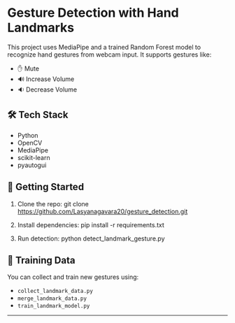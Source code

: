 # Gesture Detection with Hand Landmarks

This project uses MediaPipe and a trained Random Forest model to recognize hand gestures from webcam input. It supports gestures like:

- ✋ Mute
- 🔊 Increase Volume
- 🔉 Decrease Volume

## 🛠 Tech Stack
- Python
- OpenCV
- MediaPipe
- scikit-learn
- pyautogui

## 🚀 Getting Started

1. Clone the repo:
git clone https://github.com/Lasyanagavara20/gesture_detection.git 

2. Install dependencies:
pip install -r requirements.txt

3. Run detection:
python detect_landmark_gesture.py

## 🤖 Training Data

You can collect and train new gestures using:
- `collect_landmark_data.py`
- `merge_landmark_data.py`
- `train_landmark_model.py`

---



